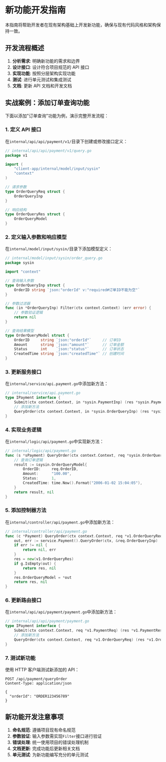 # 新功能开发指南

本指南将帮助开发者在现有架构基础上开发新功能，确保与现有代码风格和架构保持一致。

## 开发流程概述

1. **分析需求**: 明确新功能的需求和边界
2. **设计接口**: 设计符合项目规范的 API 接口
3. **实现功能**: 按照分层架构实现功能
4. **测试**: 进行单元测试和集成测试
5. **文档**: 更新 API 文档和开发文档

## 实战案例：添加订单查询功能

下面以添加"订单查询"功能为例，演示完整开发流程：

### 1. 定义 API 接口

在`internal/api/api/payment/v1/`目录下创建或修改接口定义：

```go
// internal/api/api/payment/v1/query.go
package v1

import (
    "client-app/internal/model/input/sysin"
    "context"
)

// 请求参数
type OrderQueryReq struct {
    OrderQueryInp
}

// 响应结构
type OrderQueryRes struct {
    OrderQueryModel
}
```

### 2. 定义输入参数和响应模型

在`internal/model/input/sysin/`目录下添加模型定义：

```go
// internal/model/input/sysin/order_query.go
package sysin

import "context"

// 查询输入参数
type OrderQueryInp struct {
    OrderID string `json:"orderId" v:"required#订单ID不能为空"`
}

// 参数过滤器
func (in *OrderQueryInp) Filter(ctx context.Context) (err error) {
    // 参数验证逻辑
    return nil
}

// 查询结果模型
type OrderQueryModel struct {
    OrderID     string `json:"orderId"`     // 订单ID
    Amount      string `json:"amount"`      // 订单金额
    Status      int    `json:"status"`      // 订单状态
    CreatedTime string `json:"createdTime"` // 创建时间
}
```

### 3. 更新服务接口

在`internal/service/api.payment.go`中添加新方法：

```go
// internal/service/api.payment.go
type IPayment interface {
    Submit(ctx context.Context, in *sysin.PaymentInp) (res *sysin.PaymentModel, err error)
    // 添加新方法
    QueryOrder(ctx context.Context, in *sysin.OrderQueryInp) (res *sysin.OrderQueryModel, err error)
}
```

### 4. 实现业务逻辑

在`internal/logic/api/payment.go`中实现新方法：

```go
// internal/logic/api/payment.go
func (s *sPayment) QueryOrder(ctx context.Context, req *sysin.OrderQueryInp) (*sysin.OrderQueryModel, error) {
    // 查询订单逻辑
    result := &sysin.OrderQueryModel{
        OrderID:     req.OrderID,
        Amount:      "100.00",
        Status:      1,
        CreatedTime: time.Now().Format("2006-01-02 15:04:05"),
    }
    return result, nil
}
```

### 5. 添加控制器方法

在`internal/controller/api/payment.go`中添加新方法：

```go
// internal/controller/api/payment.go
func (c *Payment) QueryOrder(ctx context.Context, req *v1.OrderQueryReq) (res *v1.OrderQueryRes, err error) {
    out, err := service.Payment().QueryOrder(ctx, &req.OrderQueryInp)
    if err != nil {
        return nil, err
    }
    res = new(v1.OrderQueryRes)
    if g.IsEmpty(out) {
        return res, nil
    }
    res.OrderQueryModel = *out
    return res, nil
}
```

### 6. 更新路由接口

在`internal/api/api/payment/payment.go`中添加新方法：

```go
// internal/api/api/payment/payment.go
type IPayment interface {
    Submit(ctx context.Context, req *v1.PaymentReq) (res *v1.PaymentRes, err error)
    // 添加新方法
    QueryOrder(ctx context.Context, req *v1.OrderQueryReq) (res *v1.OrderQueryRes, err error)
}
```

### 7. 测试新功能

使用 HTTP 客户端测试新添加的 API：

```
POST /api/payment/queryOrder
Content-Type: application/json

{
  "orderId": "ORDER123456789"
}
```

## 新功能开发注意事项

1. **命名规范**: 遵循项目现有命名规范
2. **参数验证**: 输入参数需实现`Filter`接口进行验证
3. **错误处理**: 统一使用项目的错误处理机制
4. **文档更新**: 完成功能后更新相关文档
5. **单元测试**: 为新功能编写充分的单元测试

